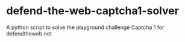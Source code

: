 # defend-the-web-captcha1-solver
A python script to solve the playground challenge Captcha 1 for defendtheweb.net
